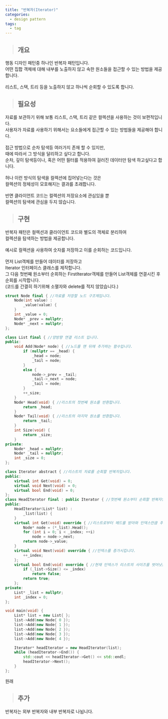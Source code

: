 ```yaml
---
title: "반복자(Iterator)"
categories:
  - design pattern
tags:
  - tag
---
```

> ## 개요

행동 디자인 패턴중 하나인 반복자 패턴입니다.<br>
어떤  집합 객체에 대해 내부를 노출하지 않고 속한 원소들을 접근할 수 있는 방법을 제공합니다.<br>
<br>
리스트, 스택, 트리 등을 노출하지 않고 하나씩 순회할 수 있도록 합니다.
> ## 필요성

자료를 보관하기 위해 보통 리스트, 스택, 트리 같은 컬렉션을 사용하는 것이 보편적입니다.<br>
사용자가 자료를 사용하기 위해서는 요소들에게 접근할 수 있는 방법들을 제공해야 합니다.<br>
<br>
접근 방법으로 순차 탐색등 여러가지 존재 할 수 있지만,<br>
때에 따라서 그 방식을 달리하고 싶다고 합니다.<br>
순차, 깊이 탐색등이나, 혹은 어떤 필터를 적용하여 걸러진 데이터만 탐색 하고싶다고 합니다.<br>
<br>
허나 이런 방식의 탐색을 컬렉션에 집어넣는다는 것은<br>
컬렉션의 정체성이 모호해지는 결과를 초래합니다.<br>
<br>
반면 클라이언트 코드는 컬렉션의 저장요소에 관심있을 뿐<br>
컬렉션의 탐색에 관심을 두지 않습니다.
> ## 구현

반복자 패턴은 컬렉션과 클라이언트 코드와 별도의 객체로 분리하여<br>
컬렉션을 탐색하는 방법을 제공합니다.<br>
<br>
예시로 컬렉션을 사용하여 숫자를 저장하고 이를 순회하는 코드입니다.<br>
<br>
먼저 List객체를 만들어 데이터를 저장하고<br>
Iterator 인터페이스 클래스를 제작합니다.<br>
그 다음 첫번째 원소부터 순회하는 FirstIterator객체를 만들어 List객체를 연결시킨 후<br>
순회를 시작합니다.<br>
(코드를 간결히 하기위해 소멸자와 delete를 적지 않았습니다.)
```cpp
struct Node final { //자료를 저장할 노드 구조체입니다.
	Node(int value) :
		_value(value) {
	}
	int _value = 0;
	Node* _prev = nullptr;
	Node* _next = nullptr;
};
```
```cpp
class List final { //양방향 연결 리스트 입니다.
public:
	void Add(Node* node) { //노드를 맨 뒤에 추가하는 함수입니다.
		if (nullptr == _head) {
			_head = node;
			_tail = node;
		}
		else {
			node->_prev = _tail;
			_tail->_next = node;
			_tail = node;
		}
		++_size;
	}
	Node* Head(void) { //리스트의 첫번째 원소를 반환합니다.
		return _head;
	}
	Node* Tail(void) { //리스트의 마지막 원소를 반환합니다.
		return _tail;
	}
	int Size(void) {
		return _size;
	}
private:
	Node* _head = nullptr;
	Node* _tail = nullptr;
	int _size = 0;
};
```
```cpp
class Iterator abstract { //리스트의 자료를 순회할 반복자입니다.
public:
	virtual int Get(void) = 0;
	virtual void Next(void) = 0;
	virtual bool End(void) = 0;
};
class HeadIterator final : public Iterator { //첫번째 원소부터 순회할 반복자입니다.
public:
	HeadIterator(List* list) :
		_list(list) {
	}
	virtual int Get(void) override { //리스트로부터 헤드를 받아와 인덱스만큼 추적하여 반환합니다.
		Node* node = (*_list).Head();
		for (int i = 0; i < _index; ++i)
			node = node->_next;
		return node->_value;
	}
	virtual void Next(void) override { //인덱스를 증가시킵니다.
		++_index;
	};
	virtual bool End(void) override { //현재 인덱스가 리스트의 사이즈를 벗어낫는지 확인합니다.
		if (_list->Size() <= _index)
			return false;
		return true;
	};
private:
	List* _list = nullptr;
	int _index = 0;
};
```
```cpp
void main(void) {
	List* list = new List{ };
	list->Add(new Node{ 0 });
	list->Add(new Node{ 1 });
	list->Add(new Node{ 2 });
	list->Add(new Node{ 3 });
	list->Add(new Node{ 4 });

	Iterator* headIterator = new HeadIterator(list);
	while (headIterator->End()) {
		std::cout << headIterator->Get() << std::endl;
		headIterator->Next();
	}
};
```
원래 
> ## 추가
반복자는 외부 반복자와 내부 반복자로 나뉩니다.


